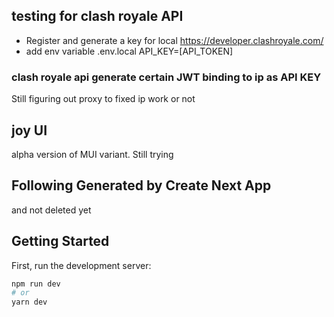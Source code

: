 ## testing for clash royale API 


- Register and generate a key for local https://developer.clashroyale.com/
- add env variable .env.local API_KEY=[API_TOKEN]

### clash royale api generate certain JWT binding to ip as API KEY
Still figuring out proxy to fixed ip work or not

## joy UI
alpha version of MUI variant. 
Still trying

## Following Generated by Create Next App 
and not deleted yet
## Getting Started

First, run the development server:

```bash
npm run dev
# or
yarn dev
```
